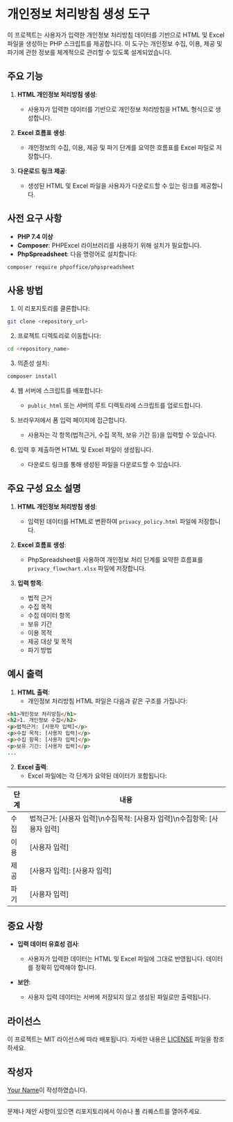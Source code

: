 # 개인정보 처리방침 생성 도구

이 프로젝트는 사용자가 입력한 개인정보 처리방침 데이터를 기반으로 HTML 및 Excel 파일을 생성하는 PHP 스크립트를 제공합니다. 이 도구는 개인정보 수집, 이용, 제공 및 파기에 관한 정보를 체계적으로 관리할 수 있도록 설계되었습니다.

## 주요 기능

1. **HTML 개인정보 처리방침 생성**:
   - 사용자가 입력한 데이터를 기반으로 개인정보 처리방침을 HTML 형식으로 생성합니다.

2. **Excel 흐름표 생성**:
   - 개인정보의 수집, 이용, 제공 및 파기 단계를 요약한 흐름표를 Excel 파일로 저장합니다.

3. **다운로드 링크 제공**:
   - 생성된 HTML 및 Excel 파일을 사용자가 다운로드할 수 있는 링크를 제공합니다.

## 사전 요구 사항

- **PHP 7.4 이상**
- **Composer**: PHPExcel 라이브러리를 사용하기 위해 설치가 필요합니다.
- **PhpSpreadsheet**: 다음 명령어로 설치합니다:

```bash
composer require phpoffice/phpspreadsheet
```

## 사용 방법

1. 이 리포지토리를 클론합니다:

```bash
git clone <repository_url>
```

2. 프로젝트 디렉토리로 이동합니다:

```bash
cd <repository_name>
```

3. 의존성 설치:

```bash
composer install
```

4. 웹 서버에 스크립트를 배포합니다:
   - `public_html` 또는 서버의 루트 디렉토리에 스크립트를 업로드합니다.

5. 브라우저에서 폼 입력 페이지에 접근합니다.
   - 사용자는 각 항목(법적근거, 수집 목적, 보유 기간 등)을 입력할 수 있습니다.

6. 입력 후 제출하면 HTML 및 Excel 파일이 생성됩니다.
   - 다운로드 링크를 통해 생성된 파일을 다운로드할 수 있습니다.

## 주요 구성 요소 설명

1. **HTML 개인정보 처리방침 생성**:
   - 입력된 데이터를 HTML로 변환하여 `privacy_policy.html` 파일에 저장합니다.

2. **Excel 흐름표 생성**:
   - PhpSpreadsheet를 사용하여 개인정보 처리 단계를 요약한 흐름표를 `privacy_flowchart.xlsx` 파일에 저장합니다.

3. **입력 항목**:
   - 법적 근거
   - 수집 목적
   - 수집 데이터 항목
   - 보유 기간
   - 이용 목적
   - 제공 대상 및 목적
   - 파기 방법

## 예시 출력

1. **HTML 출력**:
   - 개인정보 처리방침 HTML 파일은 다음과 같은 구조를 가집니다:

```html
<h1>개인정보 처리방침</h1>
<h2>1. 개인정보 수집</h2>
<p>법적근거: [사용자 입력]</p>
<p>수집 목적: [사용자 입력]</p>
<p>수집 항목: [사용자 입력]</p>
<p>보유 기간: [사용자 입력]</p>
...
```

2. **Excel 출력**:
   - Excel 파일에는 각 단계가 요약된 데이터가 포함됩니다:

| 단계   | 내용                                                                 |
|--------|----------------------------------------------------------------------|
| 수집   | 법적근거: [사용자 입력]\n수집목적: [사용자 입력]\n수집항목: [사용자 입력] |
| 이용   | [사용자 입력]                                                       |
| 제공   | [사용자 입력]: [사용자 입력]                                         |
| 파기   | [사용자 입력]                                                       |

## 중요 사항

- **입력 데이터 유효성 검사**:
  - 사용자가 입력한 데이터는 HTML 및 Excel 파일에 그대로 반영됩니다. 데이터를 정확히 입력해야 합니다.

- **보안**:
  - 사용자 입력 데이터는 서버에 저장되지 않고 생성된 파일로만 출력됩니다.

## 라이선스

이 프로젝트는 MIT 라이선스에 따라 배포됩니다. 자세한 내용은 [LICENSE](LICENSE) 파일을 참조하세요.

## 작성자

[Your Name](https://github.com/your-profile)이 작성하였습니다.

---

문제나 제안 사항이 있으면 리포지토리에서 이슈나 풀 리퀘스트를 열어주세요.
